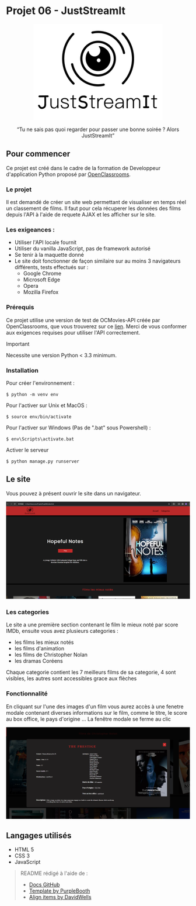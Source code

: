 # Projet 06 - JustStreamIt

<div align="center">
  <source media="(prefers-color-scheme: dark)" srcset="https://github.com/Nantosuelte88/Projet06/blob/main/data/logo_fond_blanc.png">
  <source media="(prefers-color-scheme: light)" srcset="https://github.com/Nantosuelte88/Projet06/blob/main/data/16004298163529_P5.png">
  <img alt="Logo de JustStreamIt" src="https://github.com/Nantosuelte88/Projet06/blob/main/data/logo_fond_blanc.png">
</div>
<p align="center">
    “Tu ne sais pas quoi regarder pour passer une bonne soirée ? Alors JustStreamIt”
</p>

## Pour commencer

Ce projet est créé dans le cadre de la formation de Developpeur d'application Python proposé par [OpenClassrooms](https://openclassrooms.com/fr/).

### Le projet

Il est demandé de créer un site web permettant de visualiser en temps réel un classement de films.
Il faut pour cela récuperer les données des films depuis l'API à l'aide de requete AJAX et les afficher sur le site.

### Les exigeances  :
  + Utiliser l'API locale fournit
  + Utiliser du vanilla JavaScript, pas de framework autorisé
  + Se tenir à la maquette donné
  + Le site doit fonctionner de façon similaire sur au moins 3 navigateurs différents, tests effectués sur :
    * Google Chrome
    * Microsoft Edge
    * Opera
    * Mozilla Firefox

### Prérequis

Ce projet utilise une version de test de OCMovies-API créée par OpenClassrooms, que vous trouverez sur ce [lien](https://github.com/OpenClassrooms-Student-Center/OCMovies-API-EN-FR). Merci de vous conformer aux exigences requises pour utiliser l'API correctement.


> [!IMPORTANT]
> Necessite une version Python < 3.3 minimum.


### Installation

Pour créer l'environnement :
```
$ python -m venv env
```

Pour l'activer sur Unix et MacOS :
```
$ source env/bin/activate
```

Pour l'activer sur Windows (Pas de ".bat" sous Powershell) :
```
$ env\Scripts\activate.bat
```

Activer le serveur
```
$ python manage.py runserver
```

## Le site

Vous pouvez à présent ouvrir le site dans un navigateur.

<p align="center">
  <img alt="demo site internet JustStreamIt, header et Meilleur film" src="https://github.com/Nantosuelte88/Projet06/blob/main/data/screen01.png">
</p>

### Les categories

Le site a une première section contenant le film le mieux noté par score IMDb,
ensuite vous avez plusieurs categories :
  - les films les mieux notés
  - les films d'animation
  - les films de Christopher Nolan
  - les dramas Coréens

Chaque categorie contient les 7 meilleurs films de sa categorie, 4 sont visibles, les autres sont accessibles grace aux flèches

### Fonctionnalité

En cliquant sur l'une des images d'un film vous aurez accès à une fenetre modale contenant diverses informations sur le film, comme le titre, le score au box office, le pays d'origine ...
La fenêtre modale se ferme au clic

<p align="center">
  <img alt="Exemple d'information sur un film" src="https://github.com/Nantosuelte88/Projet06/blob/main/data/screen02.png">
</p>


## Langages utilisés

* HTML 5
* CSS 3
* JavaScript  

  
> README rédigé à l'aide de :
> - [Docs GitHub](https://docs.github.com/fr/get-started/writing-on-github/getting-started-with-writing-and-formatting-on-github/basic-writing-and-formatting-syntax)
> - [Template by PurpleBooth](https://gist.github.com/PurpleBooth/109311bb0361f32d87a2)
> - [Align items by DavidWells](https://gist.github.com/DavidWells/7d2e0e1bc78f4ac59a123ddf8b74932d)
